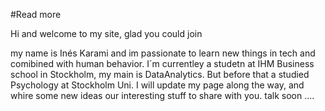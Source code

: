 #Read more 

Hi and welcome to my site, glad you could join 

my name is Inés Karami and im passionate to learn new things in tech and comibined with human behavior. 
I´m currentley a studetn at IHM Business school in Stockholm, my main is DataAnalytics. 
But before that a studied Psychology at Stockholm Uni. 
I will update my page along the way, and whire some new ideas our interesting stuff to share with you.
talk soon ....
